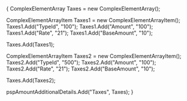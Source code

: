 {
ComplexElementArray Taxes = new ComplexElementArray();

ComplexElementArrayItem Taxes1 = new ComplexElementArrayItem();
Taxes1.Add("TypeId", "100");
Taxes1.Add("Amount", "100");
Taxes1.Add("Rate", "21");
Taxes1.Add("BaseAmount", "10");

Taxes.Add(Taxes1);

ComplexElementArrayItem Taxes2 = new ComplexElementArrayItem();
Taxes2.Add("TypeId", "500");
Taxes2.Add("Amount", "100");
Taxes2.Add("Rate", "21");
Taxes2.Add("BaseAmount", "10");

Taxes.Add(Taxes2);

pspAmountAdditionalDetails.Add("Taxes", Taxes);
}